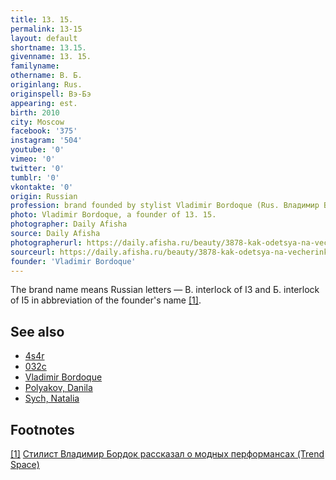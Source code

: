 ```yaml
---
title: 13. 15.
permalink: 13-15
layout: default
shortname: 13.15.
givenname: 13. 15.
familyname:
othername: В. Б.
originlang: Rus.
originspell: Вэ-Бэ
appearing: est.
birth: 2010
city: Moscow
facebook: '375'
instagram: '504'
youtube: '0'
vimeo: '0'
twitter: '0'
tumblr: '0'
vkontakte: '0'
origin: Russian
profession: brand founded by stylist Vladimir Bordoque (Rus. Владимир Бордок, also Вова Бордо)
photo: Vladimir Bordoque, a founder of 13. 15.
photographer: Daily Afisha
source: Daily Afisha
photographerurl: https://daily.afisha.ru/beauty/3878-kak-odetsya-na-vecherinku-delovuyu-vstrechu-i-domashniy-prazdnik-za-10-000-rubley/
sourceurl: https://daily.afisha.ru/beauty/3878-kak-odetsya-na-vecherinku-delovuyu-vstrechu-i-domashniy-prazdnik-za-10-000-rubley/
founder: 'Vladimir Bordoque'
---
```


The brand name means Russian letters — В. interlock of I3 and Б. interlock of I5 in abbreviation of the founder's name <span id="a1">[\[1\]](#f1)</span>.

## See also

+ [4s4r](4s4r)
+ [032c](032c)
+ [Vladimir Bordoque](bordoque-vladimir)
+ [Polyakov, Danila](polyakov-danila)
+ [Sych, Natalia](sych-natalia)

## Footnotes

[[1]](#a1) <span id="f1"></span> [Стилист Владимир Бордок рассказал о модных перформансах (Trend Space)](http://www.trendspace.ru/moda/bordok/)
